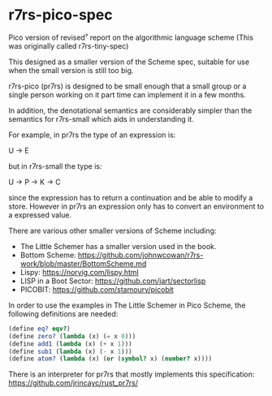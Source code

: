 # r7rs-pico-spec
Pico version of revised⁷ report on the algorithmic language scheme
(This was originally called r7rs-tiny-spec)

This designed as a smaller version of the Scheme spec, suitable for use when the
small version is still too big.

r7rs-pico (pr7rs) is designed to be small enough that a small group or a single
person working on it part time can implement it in a few months.

In addition, the denotational semantics are considerably simpler than the semantics
for r7rs-small which aids in understanding it.

For example, in pr7rs the type of an expression is:

U -> E

but in r7rs-small the type is:

U -> P -> K -> C

since the expression has to return a continuation and be able to modify a store.
However in pr7rs an expression only has to convert an environment to a expressed value.

There are various other smaller versions of Scheme including:
* The Little Schemer has a smaller version used in the book.
* Bottom Scheme: https://github.com/johnwcowan/r7rs-work/blob/master/BottomScheme.md
* Lispy: https://norvig.com/lispy.html
* LISP in a Boot Sector: https://github.com/jart/sectorlisp
* PICOBIT: https://github.com/stamourv/picobit

In order to use the examples in The Little Schemer in Pico Scheme, the
following definitions are needed:

```scheme
(define eq? eqv?)
(define zero? (lambda (x) (= x 0)))
(define add1 (lambda (x) (+ x 1)))
(define sub1 (lambda (x) (- x 1)))
(define atom? (lambda (x) (or (symbol? x) (number? x))))
```

There is an interpreter for pr7rs that mostly implements this specification:
https://github.com/jrincayc/rust_pr7rs/


